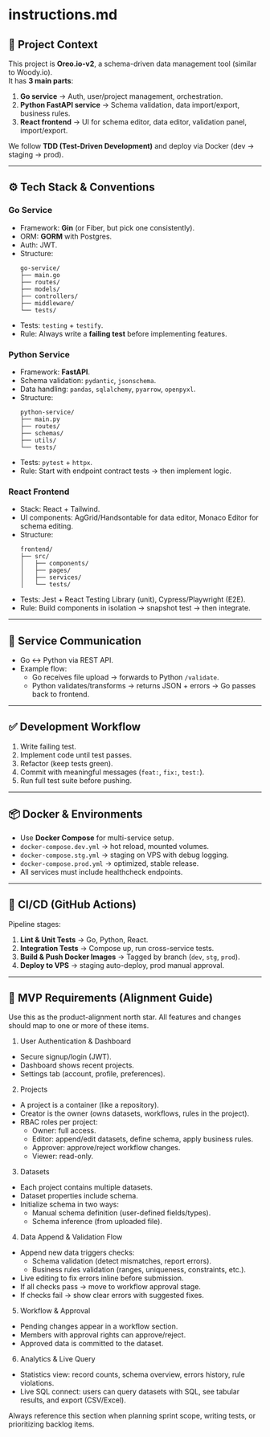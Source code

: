 # instructions.md

## 📌 Project Context
This project is **Oreo.io-v2**, a schema-driven data management tool (similar to Woody.io).  
It has **3 main parts**:  
1. **Go service** → Auth, user/project management, orchestration.  
2. **Python FastAPI service** → Schema validation, data import/export, business rules.  
3. **React frontend** → UI for schema editor, data editor, validation panel, import/export.  

We follow **TDD (Test-Driven Development)** and deploy via Docker (dev → staging → prod).  

---

## ⚙️ Tech Stack & Conventions

### Go Service
- Framework: **Gin** (or Fiber, but pick one consistently).  
- ORM: **GORM** with Postgres.  
- Auth: JWT.  
- Structure:  
  ```
  go-service/
  ├── main.go
  ├── routes/
  ├── models/
  ├── controllers/
  ├── middleware/
  └── tests/
  ```
- Tests: `testing` + `testify`.  
- Rule: Always write a **failing test** before implementing features.  

### Python Service
- Framework: **FastAPI**.  
- Schema validation: `pydantic`, `jsonschema`.  
- Data handling: `pandas`, `sqlalchemy`, `pyarrow`, `openpyxl`.  
- Structure:  
  ```
  python-service/
  ├── main.py
  ├── routes/
  ├── schemas/
  ├── utils/
  └── tests/
  ```
- Tests: `pytest` + `httpx`.  
- Rule: Start with endpoint contract tests → then implement logic.  

### React Frontend
- Stack: React + Tailwind.  
- UI components: AgGrid/Handsontable for data editor, Monaco Editor for schema editing.  
- Structure:  
  ```
  frontend/
  ├── src/
  │   ├── components/
  │   ├── pages/
  │   ├── services/
  │   └── tests/
  ```
- Tests: Jest + React Testing Library (unit), Cypress/Playwright (E2E).  
- Rule: Build components in isolation → snapshot test → then integrate.  

---

## 🔄 Service Communication
- Go ↔ Python via REST API.  
- Example flow:  
  - Go receives file upload → forwards to Python `/validate`.  
  - Python validates/transforms → returns JSON + errors → Go passes back to frontend.  

---

## ✅ Development Workflow
1. Write failing test.  
2. Implement code until test passes.  
3. Refactor (keep tests green).  
4. Commit with meaningful messages (`feat:`, `fix:`, `test:`).  
5. Run full test suite before pushing.  

---

## 📦 Docker & Environments
- Use **Docker Compose** for multi-service setup.  
- `docker-compose.dev.yml` → hot reload, mounted volumes.  
- `docker-compose.stg.yml` → staging on VPS with debug logging.  
- `docker-compose.prod.yml` → optimized, stable release.  
- All services must include healthcheck endpoints.  

---

## 🧪 CI/CD (GitHub Actions)
Pipeline stages:  
1. **Lint & Unit Tests** → Go, Python, React.  
2. **Integration Tests** → Compose up, run cross-service tests.  
3. **Build & Push Docker Images** → Tagged by branch (`dev`, `stg`, `prod`).  
4. **Deploy to VPS** → staging auto-deploy, prod manual approval.  

---

## 🎯 MVP Requirements (Alignment Guide)

Use this as the product-alignment north star. All features and changes should map to one or more of these items.

1) User Authentication & Dashboard
- Secure signup/login (JWT).
- Dashboard shows recent projects.
- Settings tab (account, profile, preferences).

2) Projects
- A project is a container (like a repository).
- Creator is the owner (owns datasets, workflows, rules in the project).
- RBAC roles per project:
  - Owner: full access.
  - Editor: append/edit datasets, define schema, apply business rules.
  - Approver: approve/reject workflow changes.
  - Viewer: read-only.

3) Datasets
- Each project contains multiple datasets.
- Dataset properties include schema.
- Initialize schema in two ways:
  - Manual schema definition (user-defined fields/types).
  - Schema inference (from uploaded file).

4) Data Append & Validation Flow
- Append new data triggers checks:
  - Schema validation (detect mismatches, report errors).
  - Business rules validation (ranges, uniqueness, constraints, etc.).
- Live editing to fix errors inline before submission.
- If all checks pass → move to workflow approval stage.
- If checks fail → show clear errors with suggested fixes.

5) Workflow & Approval
- Pending changes appear in a workflow section.
- Members with approval rights can approve/reject.
- Approved data is committed to the dataset.

6) Analytics & Live Query
- Statistics view: record counts, schema overview, errors history, rule violations.
- Live SQL connect: users can query datasets with SQL, see tabular results, and export (CSV/Excel).

Always reference this section when planning sprint scope, writing tests, or prioritizing backlog items.

